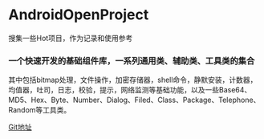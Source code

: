 # AndroidOpenProject
搜集一些Hot项目，作为记录和使用参考

### 一个快速开发的基础组件库，一系列通用类、辅助类、工具类的集合
其中包括bitmap处理，文件操作，加密存储器，shell命令，静默安装，计数器，均值器，吐司，日志，校验，提示，网络监测等基础功能，以及一些Base64、MD5、Hex、Byte、Number、Dialog、Filed、Class、Package、Telephone、Random等工具类。

[Git地址](https://github.com/litesuits/android-common)
